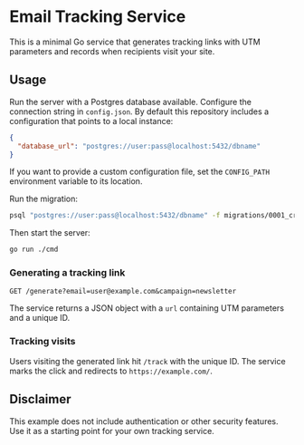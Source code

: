 # Email Tracking Service

This is a minimal Go service that generates tracking links with UTM parameters and records when recipients visit your site.

## Usage

Run the server with a Postgres database available. Configure the connection
string in `config.json`. By default this repository includes a configuration
that points to a local instance:

```json
{
  "database_url": "postgres://user:pass@localhost:5432/dbname"
}
```

If you want to provide a custom configuration file, set the `CONFIG_PATH`
environment variable to its location.

Run the migration:

```bash
psql "postgres://user:pass@localhost:5432/dbname" -f migrations/0001_create_trackings.sql
```

Then start the server:

```bash
go run ./cmd
```

### Generating a tracking link

```
GET /generate?email=user@example.com&campaign=newsletter
```

The service returns a JSON object with a `url` containing UTM parameters and a unique ID.

### Tracking visits

Users visiting the generated link hit `/track` with the unique ID. The service marks the click and redirects to `https://example.com/`.

## Disclaimer

This example does not include authentication or other security features. Use it
as a starting point for your own tracking service.
